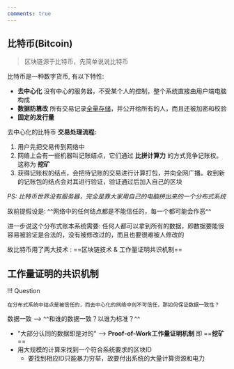 ```yaml
---
comments: true
--- 
```


## 比特币(Bitcoin)

> 区块链源于比特币，先简单说说比特币

比特币是一种数字货币, 有以下特性:

- **去中心化** 没有中心的服务器，不受某个人的控制，整个系统直接由用户端电脑构成
- **数据防篡改** 所有交易记录[全量存储](https://www.google.com/search?q=%E5%85%A8%E9%87%8F%E4%BF%9D%E5%AD%98&oq=%E5%85%A8%E9%87%8F%E4%BF%9D%E5%AD%98&gs_lcrp=EgZjaHJvbWUyBggAEEUYOTIKCAEQABiABBiiBDIKCAIQABiABBiiBDIKCAMQABiABBiiBDIKCAQQABiABBiiBNIBCDg4MDBqMWo3qAIAsAIA&sourceid=chrome&ie=UTF-8#:~:text=%E6%AF%8F%E5%A4%A9%E5%AD%98%E5%82%A8%E6%9C%80%E6%96%B0%E4%B8%80%E5%A4%A9%E5%85%A8%E9%87%8F%E6%95%B0%E6%8D%AE%EF%BC%8C%E6%AF%8F%E5%A4%A9%E5%9C%A8%E6%BA%90%E7%B3%BB%E7%BB%9F%E5%85%A8%E9%87%8F%E6%8F%90%E5%8F%96%E6%9C%80%E6%96%B0%E6%95%B0%E6%8D%AE%EF%BC%8C%E8%BF%9B%E8%A1%8C%E5%AD%98%E5%82%A8)，并公开给所有的人，而且还被加密和校验
- **固定的发行量**

去中心化的比特币 **交易处理流程:**

1. 用户先把交易传到网络中
2. 网络上会有一些机器叫记账结点，它们通过 **比拼计算力** 的方式竞争记账权。这称为 **挖矿**
3. 获得记账权的结点，会把待记账的交易进行计算打包，并向全网广播。收到新的记账包的结点会对其进行验证，验证通过后加入自己的区块

*PS: 比特币世界没有服务器，完全是靠大家用自己的电脑拼出来的一个分布式系统*

故前提假设是: ^^网络中的任何结点都是不能信任的，每一个都可能会作恶^^

进一步说这个分布式账本系统需要: 任何人都可以拿到所有的数据，即数据要能很容易被验证是合法的，没有被修改过的，而且也要很难被人修改的

故比特币用了两大技术 :  ==区块链技术 & 工作量证明共识机制==


## 工作量证明的共识机制

!!! Question

    在分布式系统中结点是被信任的，而去中心化的网络中则不可信任，那如何保证数据一致性？

数据一致 --> ^^和谁的数据一致？以谁为标准？^^

- "大部分认同的数据即是对的"  --> **Proof-of-Work工作量证明机制** 即 ==**挖矿**==
- 用大规模的计算来找到一个符合系统要求的区块ID
    * 要找到相应ID只能暴力穷举，故要付出系统的大量计算资源和电力